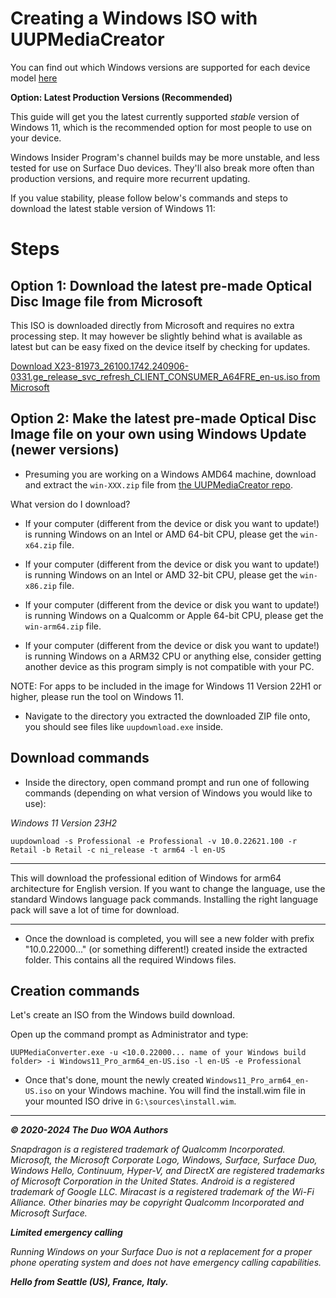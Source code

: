 # Creating a Windows ISO with UUPMediaCreator

You can find out which Windows versions are supported for each device model [here](/WindowsCompatibility.md)

**Option: Latest Production Versions (Recommended)**

This guide will get you the latest currently supported _stable_ version of Windows 11, which is the recommended option for most people to use on your device.

Windows Insider Program's channel builds may be more unstable, and less tested for use on Surface Duo devices. They'll also break more often than production versions, and require more recurrent updating.

If you value stability, please follow below's commands and steps to download the latest stable version of Windows 11:

# Steps

## Option 1: Download the latest pre-made Optical Disc Image file from Microsoft

This ISO is downloaded directly from Microsoft and requires no extra processing step. It may however be slightly behind what is available as latest but can be easy fixed on the device itself by checking for updates.

[Download X23-81973_26100.1742.240906-0331.ge_release_svc_refresh_CLIENT_CONSUMER_A64FRE_en-us.iso from Microsoft](https://oemsoc.download.prss.microsoft.com/dbazure/X23-81973_26100.1742.240906-0331.ge_release_svc_refresh_CLIENT_CONSUMER_A64FRE_en-us.iso_688d2da0-e568-4137-91b0-21ec94894cc2?t=df8fb6b3-cdc7-44d0-a480-f09dc49f5879&P1=102816951036&P2=601&P3=2&P4=Hr%2bkSL%2bbzVZPSXl6l8bx9q7f%2bAdjvgFIdkp19X5XqWvjBzYR7eVBK1FEHFozCXHcYJhWr0lcJE%2fsu93U8iEz%2b0j2qORHIzxWKtgSU0bQZUhRL9HkNGlltGXZ%2fpjPxVFKV0uw6UihUdrpDoEnbWcAS0AzWv0Q6c2QNNysts54wLJBi%2fzM5PD%2bqBgiTZjIqv7rWntXjc8noHTRIe6TllHR2iy2sQdsn1AyVbxXQhP8ZbkLb9nzjTd13kaAxDKaneOT3Tj5V2hBf1T1p8%2f3e2%2fmLeJKjJS4Ys%2b7CGbleTDbHh5KZPhQ98WsWtp38u%2bXGtS9kQyza7zF9rGFD6M55gspKw%3d%3d)

## Option 2: Make the latest pre-made Optical Disc Image file on your own using Windows Update (newer versions)

- Presuming you are working on a Windows AMD64 machine, download and extract the ```win-XXX.zip``` file from [the UUPMediaCreator repo](https://github.com/gus33000/UUPMediaCreator/releases/latest).

What version do I download?

- If your computer (different from the device or disk you want to update!) is running Windows on an Intel or AMD 64-bit CPU, please get the ```win-x64.zip``` file.

- If your computer (different from the device or disk you want to update!) is running Windows on an Intel or AMD 32-bit CPU, please get the ```win-x86.zip``` file.

- If your computer (different from the device or disk you want to update!) is running Windows on a Qualcomm or Apple 64-bit CPU, please get the ```win-arm64.zip``` file.

- If your computer (different from the device or disk you want to update!) is running Windows on a ARM32 CPU or anything else, consider getting another device as this program simply is not compatible with your PC.

NOTE: For apps to be included in the image for Windows 11 Version 22H1 or higher, please run the tool on Windows 11.

- Navigate to the directory you extracted the downloaded ZIP file onto, you should see files like ```uupdownload.exe``` inside.

## Download commands

-  Inside the directory, open command prompt and run one of following commands (depending on what version of Windows you would like to use):

_Windows 11 Version 23H2_
```batch
uupdownload -s Professional -e Professional -v 10.0.22621.100 -r Retail -b Retail -c ni_release -t arm64 -l en-US
```

---

This will download the professional edition of Windows for arm64 architecture for English version. If you want to change the language,
use the standard Windows language pack commands. Installing the right language pack will save a lot of time for download.

---

- Once the download is completed, you will see a new folder with prefix "10.0.22000..." (or something different!) created inside the extracted folder. This
  contains all the required Windows files.

## Creation commands

Let's create an ISO from the Windows build download.

Open up the command prompt as Administrator and type:

```batch
UUPMediaConverter.exe -u <10.0.22000... name of your Windows build folder> -i Windows11_Pro_arm64_en-US.iso -l en-US -e Professional
```

- Once that's done, mount the newly created `Windows11_Pro_arm64_en-US.iso` on your Windows machine. You will find the install.wim file in your mounted ISO drive in `G:\sources\install.wim`.

---

_**© 2020-2024 The Duo WOA Authors**_

_Snapdragon is a registered trademark of Qualcomm Incorporated. Microsoft, the Microsoft Corporate Logo, Windows, Surface, Surface Duo, Windows Hello, Continuum, Hyper-V, and DirectX are registered trademarks of Microsoft Corporation in the United States. Android is a registered trademark of Google LLC. Miracast is a registered trademark of the Wi-Fi Alliance. Other binaries may be copyright Qualcomm Incorporated and Microsoft Surface._

_**Limited emergency calling**_

_Running Windows on your Surface Duo is not a replacement for a proper phone operating system and does not have emergency calling capabilities._

_**Hello from Seattle (US), France, Italy.**_
